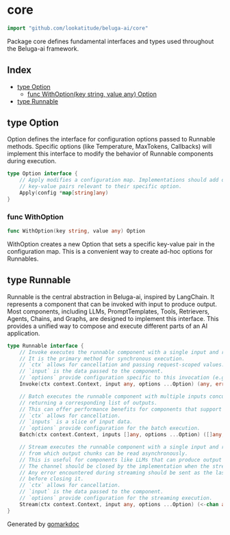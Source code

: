 <!-- Code generated by gomarkdoc. DO NOT EDIT -->

# core

```go
import "github.com/lookatitude/beluga-ai/core"
```

Package core defines fundamental interfaces and types used throughout the Beluga\-ai framework.

## Index

- [type Option](<#Option>)
  - [func WithOption\(key string, value any\) Option](<#WithOption>)
- [type Runnable](<#Runnable>)


<a name="Option"></a>
## type Option

Option defines the interface for configuration options passed to Runnable methods. Specific options \(like Temperature, MaxTokens, Callbacks\) will implement this interface to modify the behavior of Runnable components during execution.

```go
type Option interface {
    // Apply modifies a configuration map. Implementations should add or update
    // key-value pairs relevant to their specific option.
    Apply(config *map[string]any)
}
```

<a name="WithOption"></a>
### func WithOption

```go
func WithOption(key string, value any) Option
```

WithOption creates a new Option that sets a specific key\-value pair in the configuration map. This is a convenient way to create ad\-hoc options for Runnables.

<a name="Runnable"></a>
## type Runnable

Runnable is the central abstraction in Beluga\-ai, inspired by LangChain. It represents a component that can be invoked with input to produce output. Most components, including LLMs, PromptTemplates, Tools, Retrievers, Agents, Chains, and Graphs, are designed to implement this interface. This provides a unified way to compose and execute different parts of an AI application.

```go
type Runnable interface {
    // Invoke executes the runnable component with a single input and returns a single output.
    // It is the primary method for synchronous execution.
    // `ctx` allows for cancellation and passing request-scoped values.
    // `input` is the data passed to the component.
    // `options` provide configuration specific to this invocation (e.g., LLM temperature).
    Invoke(ctx context.Context, input any, options ...Option) (any, error)

    // Batch executes the runnable component with multiple inputs concurrently or sequentially,
    // returning a corresponding list of outputs.
    // This can offer performance benefits for components that support batch processing.
    // `ctx` allows for cancellation.
    // `inputs` is a slice of input data.
    // `options` provide configuration for the batch execution.
    Batch(ctx context.Context, inputs []any, options ...Option) ([]any, error)

    // Stream executes the runnable component with a single input and returns a channel
    // from which output chunks can be read asynchronously.
    // This is useful for components like LLMs that can produce output incrementally.
    // The channel should be closed by the implementation when the stream is complete.
    // Any error encountered during streaming should be sent as the last item on the channel
    // before closing it.
    // `ctx` allows for cancellation.
    // `input` is the data passed to the component.
    // `options` provide configuration for the streaming execution.
    Stream(ctx context.Context, input any, options ...Option) (<-chan any, error)
}
```

Generated by [gomarkdoc](<https://github.com/princjef/gomarkdoc>)
